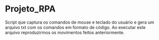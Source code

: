 # Projeto_RPA
Script que captura os comandos de mouse e teclado do usuário e gera um arquivo txt com os comandos em formato de código. Ao executar este arquivo reproduzirmos os movimentos feitos anteriormente.